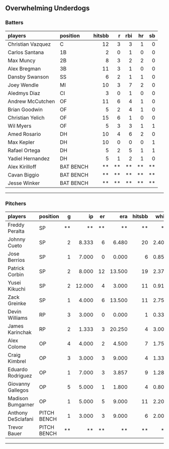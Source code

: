 ## Overwhelming Underdogs

### Batters

 
|players           |position  | hitsbb|  r| rbi| hr| sb| 
|:-----------------|:---------|------:|--:|---:|--:|--:| 
|Christian Vazquez |C         |     12|  3|   3|  1|  0| 
|Carlos Santana    |1B        |      2|  0|   1|  0|  0| 
|Max Muncy         |2B        |      8|  3|   2|  2|  0| 
|Alex Bregman      |3B        |     11|  3|   1|  0|  0| 
|Dansby Swanson    |SS        |      6|  2|   1|  1|  0| 
|Joey Wendle       |MI        |     10|  3|   7|  2|  0| 
|Aledmys Diaz      |CI        |      3|  0|   1|  0|  0| 
|Andrew McCutchen  |OF        |     11|  6|   4|  1|  0| 
|Brian Goodwin     |OF        |      5|  2|   4|  1|  0| 
|Christian Yelich  |OF        |     15|  6|   1|  0|  0| 
|Wil Myers         |OF        |      5|  3|   3|  1|  1| 
|Amed Rosario      |DH        |     10|  4|   6|  2|  0| 
|Max Kepler        |DH        |     10|  0|   0|  0|  1| 
|Rafael Ortega     |DH        |      5|  2|   5|  1|  1| 
|Yadiel Hernandez  |DH        |      5|  1|   2|  1|  0| 
|Alex Kirilloff    |BAT BENCH |     **| **|  **| **| **| 
|Cavan Biggio      |BAT BENCH |     **| **|  **| **| **| 
|Jesse Winker      |BAT BENCH |     **| **|  **| **| **| 


* * *

### Pitchers

 
|players            |position    |  g|     ip| er|    era| hitsbb|  whip| so|  w| sv| 
|:------------------|:-----------|--:|------:|--:|------:|------:|-----:|--:|--:|--:| 
|Freddy Peralta     |SP          | **|     **| **|     **|     **|    **| **| **| **| 
|Johnny Cueto       |SP          |  2|  8.333|  6|  6.480|     20| 2.400|  3|  0|  0| 
|Jose Berrios       |SP          |  1|  7.000|  0|  0.000|      6| 0.857| 11|  1|  0| 
|Patrick Corbin     |SP          |  2|  8.000| 12| 13.500|     19| 2.375|  7|  0|  0| 
|Yusei Kikuchi      |SP          |  2| 12.000|  4|  3.000|     11| 0.917|  7|  0|  0| 
|Zack Greinke       |SP          |  1|  4.000|  6| 13.500|     11| 2.750|  1|  0|  0| 
|Devin Williams     |RP          |  3|  3.000|  0|  0.000|      1| 0.333|  5|  0|  0| 
|James Karinchak    |RP          |  2|  1.333|  3| 20.250|      4| 3.000|  2|  0|  0| 
|Alex Colome        |OP          |  4|  4.000|  2|  4.500|      7| 1.750|  3|  1|  3| 
|Craig Kimbrel      |OP          |  3|  3.000|  3|  9.000|      4| 1.333|  4|  0|  1| 
|Eduardo Rodriguez  |OP          |  1|  7.000|  3|  3.857|      9| 1.286|  2|  1|  0| 
|Giovanny Gallegos  |OP          |  5|  5.000|  1|  1.800|      4| 0.800|  4|  0|  2| 
|Madison Bumgarner  |OP          |  1|  5.000|  5|  9.000|     11| 2.200|  3|  0|  0| 
|Anthony DeSclafani |PITCH BENCH |  1|  3.000|  3|  9.000|      6| 2.000|  4|  0|  0| 
|Trevor Bauer       |PITCH BENCH | **|     **| **|     **|     **|    **| **| **| **| 


* * *


